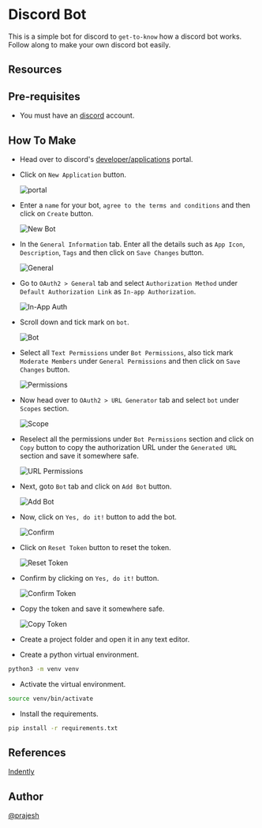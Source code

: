 # Discord Bot

This is a simple bot for discord to `get-to-know` how a discord bot works. Follow along to make your own discord bot easily.

## Resources

## Pre-requisites

- You must have an [discord](https://discord.com/) account.

## How To Make

- Head over to discord's [developer/applications](https://discord.com/developers/applications) portal.
- Click on `New Application` button.

    ![portal](./assets/portal.png?raw=true "portal")

- Enter a `name` for your bot, `agree to the terms and conditions` and then click on `Create` button.

    ![New Bot](./assets/new-bot.png?raw=true "New Bot")

- In the `General Information` tab. Enter all the details such as `App Icon`, `Description`, `Tags` and then click on `Save Changes` button.

    ![General](./assets/general.png?raw=true "General")

- Go to `OAuth2 > General` tab and select `Authorization Method` under `Default Authorization Link` as `In-app Authorization`.

    ![In-App Auth](./assets/in-app-auth.png?raw=true "In-App Auth")

- Scroll down and tick mark on `bot`.

    ![Bot](./assets/bot.png?raw=true "Bot")

- Select all `Text Permissions` under `Bot Permissions`, also tick mark `Moderate Members` under `General Permissions` and then click on `Save Changes` button.

    ![Permissions](./assets/permissions.png?raw=true "Permissions")

- Now head over to `OAuth2 > URL Generator` tab and select `bot` under `Scopes` section.

    ![Scope](./assets/url-scope.png?raw=true "Scope")

- Reselect all the permissions under `Bot Permissions` section and click on `Copy` button to copy the authorization URL under the `Generated URL` section and save it somewhere safe.

    ![URL Permissions](./assets/url-permissions.png?raw=true "URL Permissions")

- Next, goto `Bot` tab and click on `Add Bot` button.

    ![Add Bot](./assets/add-bot.png?raw=true "Add Bot")

- Now, click on `Yes, do it!` button to add the bot.

    ![Confirm](./assets/confirm.png?raw=true "Confirm")

- Click on `Reset Token` button to reset the token.

    ![Reset Token](./assets/reset-token.png?raw=true "Reset Token")

- Confirm by clicking on `Yes, do it!` button.

    ![Confirm Token](./assets/confirm-token.png?raw=true "Confirm Token")

- Copy the token and save it somewhere safe.

    ![Copy Token](./assets/copy-token.png?raw=true "Copy Token")

- Create a project folder and open it in any text editor.
- Create a python virtual environment.

```bash
python3 -m venv venv
```

- Activate the virtual environment.

```bash
source venv/bin/activate
```

- Install the requirements.

```bash
pip install -r requirements.txt
```

## References

[Indently](https://youtu.be/hoDLj0IzZMU)

## Author

[@prajesh](https://github.com/prajeshElEvEn)
